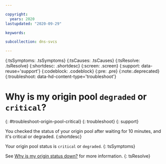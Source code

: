 ```yaml
---

copyright:
  years: 2020
lastupdated: "2020-09-29"

keywords: 

subcollection: dns-svcs

---
```


{:tsSymptoms: .tsSymptoms}
{:tsCauses: .tsCauses}
{:tsResolve: .tsResolve}
{:shortdesc: .shortdesc}
{:screen: .screen}
{:support: data-reuse='support'}
{:codeblock: .codeblock}
{:pre: .pre}
{:note:.deprecated}
{:troubleshoot: data-hd-content-type='troubleshoot'}


# Why is my origin pool `degraded` or `critical`?
{: #troubleshoot-origin-pool-critical}
{: troubleshoot}
{: support} 

You checked the status of your origin pool after waiting for 10 minutes, and it's critical or degraded.
{:shortdesc}

Your origin pool status is `critical` or `degraded`.
{: tsSymptoms}

See [Why is my origin status down?](/docs/dns-svcs?topic=dns-svcs-troubleshoot-origin-down) for more information. 
{: tsResolve}
